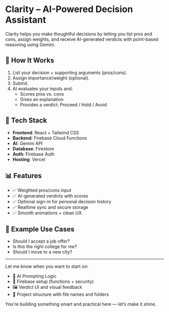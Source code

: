# Clarity – AI-Powered Decision Assistant

Clarity helps you make thoughtful decisions by letting you list pros and cons, assign weights, and receive AI-generated verdicts with point-based reasoning using Gemini.

## 🚀 How It Works

1. List your decision + supporting arguments (pros/cons).
2. Assign importance/weight (optional).
3. Submit.
4. AI evaluates your inputs and:
   - Scores pros vs. cons
   - Gives an explanation
   - Provides a verdict: Proceed / Hold / Avoid

## 🔧 Tech Stack

- **Frontend**: React + Tailwind CSS
- **Backend**: Firebase Cloud Functions
- **AI**: Gemini API
- **Database**: Firestore
- **Auth**: Firebase Auth
- **Hosting**: Vercel

## 📊 Features

- ✅ Weighted pros/cons input
- ✅ AI-generated verdicts with scores
- ✅ Optional sign-in for personal decision history
- ✅ Realtime sync and secure storage
- ✅ Smooth animations + clean UX

## 🧪 Example Use Cases

- Should I accept a job offer?
- Is this the right college for me?
- Should I move to a new city?

---

Let me know when you want to start on:

- 🧠 AI Prompting Logic
- 🔐 Firebase setup (functions + security)
- 🖼️ Verdict UI and visual feedback
- 📁 Project structure with file names and folders

You're building something smart and practical here — let’s make it shine.
